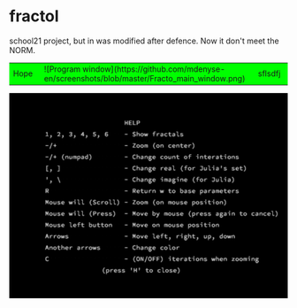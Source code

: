 # fractol
school21 project, but in was modified after defence. Now it don't meet the NORM.

<table style="background-color:#00FF00">
  <tr>
    <td style="width:200px">
     Hope
    </td>
    <td style="width:600px">
      ![Program window](https://github.com/mdenyse-en/screenshots/blob/master/Fracto_main_window.png)
    </td>
    <td style="width:200px">
     sflsdfj
    </td>
  </tr>
</table>

![Hints: what you can use to manipulate the program](https://github.com/mdenyse-en/screenshots/blob/master/Fracto_hints.png)
